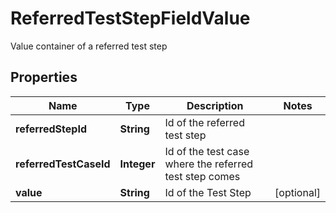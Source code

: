 

# ReferredTestStepFieldValue

Value container of a referred test step

## Properties

| Name | Type | Description | Notes |
|------------ | ------------- | ------------- | -------------|
|**referredStepId** | **String** | Id of the referred test step |  |
|**referredTestCaseId** | **Integer** | Id of the test case where the referred test step comes |  |
|**value** | **String** | Id of the Test Step |  [optional] |



